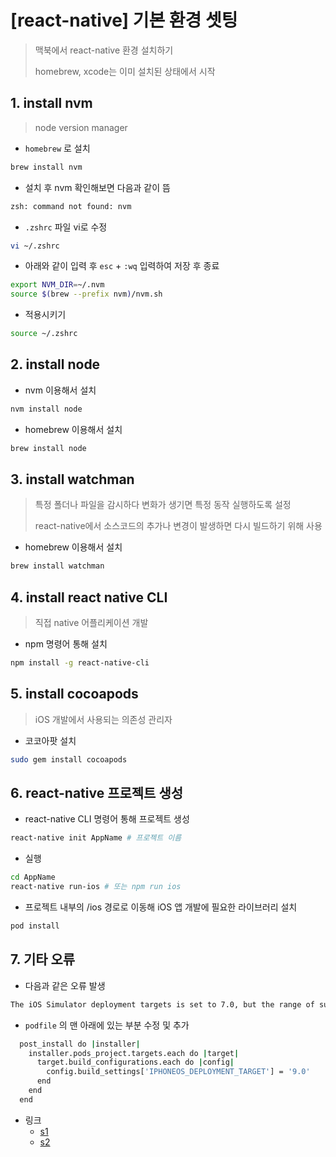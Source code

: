 # [react-native] 기본 환경 셋팅

> 맥북에서 react-native 환경 설치하기
>
> homebrew, xcode는 이미 설치된 상태에서 시작



## 1. install nvm

> node version manager

- `homebrew` 로 설치

```bash
brew install nvm
```

- 설치 후 nvm 확인해보면 다음과 같이 뜸

```bash
zsh: command not found: nvm
```

- `.zshrc` 파일 vi로 수정

```bash
vi ~/.zshrc
```

- 아래와 같이 입력 후 `esc` +  `:wq` 입력하여 저장 후 종료

```bash
export NVM_DIR=~/.nvm
source $(brew --prefix nvm)/nvm.sh
```

- 적용시키기

```bash
source ~/.zshrc
```



## 2. install node

- nvm 이용해서 설치

```bash
nvm install node
```

- homebrew 이용해서 설치

```bash
brew install node
```



## 3. install watchman

> 특정 폴더나 파일을 감시하다 변화가 생기면 특정 동작 실행하도록 설정
>
> react-native에서 소스코드의 추가나 변경이 발생하면 다시 빌드하기 위해 사용

- homebrew 이용해서 설치

```bash
brew install watchman
```



## 4. install react native CLI

> 직접 native 어플리케이션 개발

- npm 명령어 통해 설치

```bash
npm install -g react-native-cli
```



## 5. install cocoapods

> iOS 개발에서 사용되는 의존성 관리자

- 코코아팟 설치

```bash
sudo gem install cocoapods
```



## 6. react-native 프로젝트 생성

- react-native CLI 명령어 통해 프로젝트 생성

```bash
react-native init AppName # 프로젝트 이름
```

- 실행

```bash
cd AppName
react-native run-ios # 또는 npm run ios
```

- 프로젝트 내부의 /ios 경로로 이동해 iOS 앱 개발에 필요한 라이브러리 설치

```bash
pod install
```



## 7. 기타 오류

- 다음과 같은 오류 발생

```bash
The iOS Simulator deployment targets is set to 7.0, but the range of supported deployment target version for this platform is 8.0 to 12.1
```

- `podfile` 의 맨 아래에 있는 부분 수정 및 추가

```bash
  post_install do |installer|
    installer.pods_project.targets.each do |target|
      target.build_configurations.each do |config|
        config.build_settings['IPHONEOS_DEPLOYMENT_TARGET'] = '9.0'
      end
    end
  end
```

- 링크
  - [s1](https://stackoverflow.com/questions/54704207/the-ios-simulator-deployment-targets-is-set-to-7-0-but-the-range-of-supported-d)
  - [s2](https://stackoverflow.com/questions/63056454/xcode-12-deployment-target-warnings-when-using-cocoapods)

